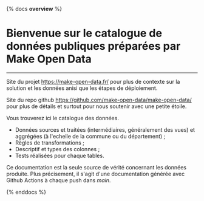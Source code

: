 {% docs __overview__ %}
# Bienvenue sur le catalogue de données publiques préparées par Make Open Data
---

Site du projet https://make-open-data.fr/ pour plus de contexte sur la solution et les données anisi que les étapes de déploiement.

Site du repo github https://github.com/make-open-data/make-open-data/ pour plus de détails et surtout pour nous soutenir avec une petite étoile.


Vous trouverez ici le catalogue des données.

- Données sources et traitées (intermédiaires, généralement des vues) et aggrégées (à l'echelle de la commune ou du département) ;
- Règles de transformations ;
- Descriptif et types des colonnes ;
- Tests réalisées pour chaque tables.


Ce documentation est la seule source de vérité concernant les données produite. Plus précisement, il s'agit d'une documentation générée avec Github Actions à chaque push dans *main*.

{% enddocs %}